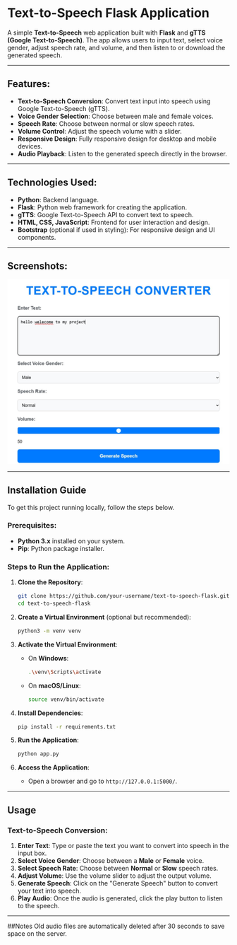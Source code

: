 # Text-to-Speech Flask Application

A simple **Text-to-Speech** web application built with **Flask** and **gTTS (Google Text-to-Speech)**. The app allows users to input text, select voice gender, adjust speech rate, and volume, and then listen to or download the generated speech.

---

## Features:
- **Text-to-Speech Conversion**: Convert text input into speech using Google Text-to-Speech (gTTS).
- **Voice Gender Selection**: Choose between male and female voices.
- **Speech Rate**: Choose between normal or slow speech rates.
- **Volume Control**: Adjust the speech volume with a slider.
- **Responsive Design**: Fully responsive design for desktop and mobile devices.
- **Audio Playback**: Listen to the generated speech directly in the browser.

---

## Technologies Used:
- **Python**: Backend language.
- **Flask**: Python web framework for creating the application.
- **gTTS**: Google Text-to-Speech API to convert text to speech.
- **HTML, CSS, JavaScript**: Frontend for user interaction and design.
- **Bootstrap** (optional if used in styling): For responsive design and UI components.

---

## Screenshots:
![App Screenshot](./TTS.jpg)  


---

## Installation Guide

To get this project running locally, follow the steps below.

### Prerequisites:
- **Python 3.x** installed on your system.
- **Pip**: Python package installer.

### Steps to Run the Application:

1. **Clone the Repository**:
    ```bash
    git clone https://github.com/your-username/text-to-speech-flask.git
    cd text-to-speech-flask
    ```

2. **Create a Virtual Environment** (optional but recommended):
    ```bash
    python3 -m venv venv
    ```

3. **Activate the Virtual Environment**:
    - On **Windows**:
      ```bash
      .\venv\Scripts\activate
      ```
    - On **macOS/Linux**:
      ```bash
      source venv/bin/activate
      ```

4. **Install Dependencies**:
    ```bash
    pip install -r requirements.txt
    ```

5. **Run the Application**:
    ```bash
    python app.py
    ```

6. **Access the Application**:
    - Open a browser and go to `http://127.0.0.1:5000/`.

---

## Usage

### Text-to-Speech Conversion:

1. **Enter Text**: Type or paste the text you want to convert into speech in the input box.
2. **Select Voice Gender**: Choose between a **Male** or **Female** voice.
3. **Select Speech Rate**: Choose between **Normal** or **Slow** speech rates.
4. **Adjust Volume**: Use the volume slider to adjust the output volume.
5. **Generate Speech**: Click on the "Generate Speech" button to convert your text into speech.
6. **Play Audio**: Once the audio is generated, click the play button to listen to the speech.

---

##Notes
Old audio files are automatically deleted after 30 seconds to save space on the server.


